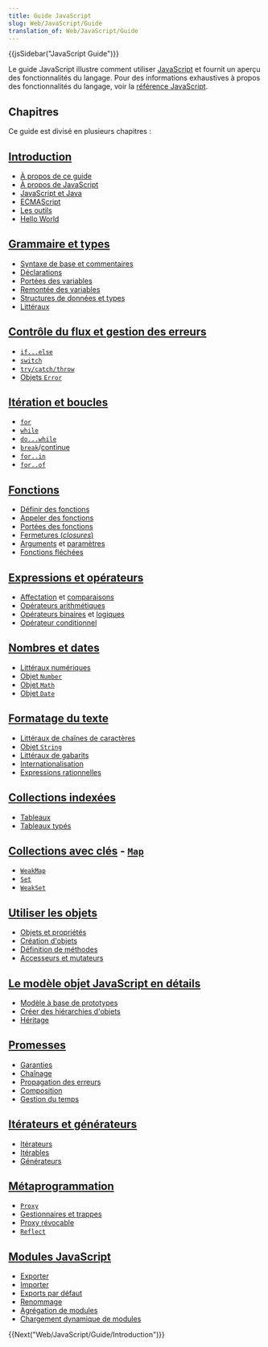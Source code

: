 ```yaml
---
title: Guide JavaScript
slug: Web/JavaScript/Guide
translation_of: Web/JavaScript/Guide
---
```


{{jsSidebar("JavaScript Guide")}}

Le guide JavaScript illustre comment utiliser [JavaScript](/fr/docs/Web/JavaScript) et fournit un aperçu des fonctionnalités du langage. Pour des informations exhaustives à propos des fonctionnalités du langage, voir la [référence JavaScript](/fr/docs/Web/JavaScript/Reference).

## Chapitres

Ce guide est divisé en plusieurs chapitres :

## [Introduction](/fr/docs/Web/JavaScript/Guide/Introduction)

- [À propos de ce guide](/fr/docs/Web/JavaScript/Guide/Introduction#o.c3.b9_trouver_des_informations_concernant_javascript)
- [À propos de JavaScript](/fr/docs/Web/JavaScript/Guide/Introduction#qu'est-ce_que_javascript_.3f)
- [JavaScript et Java](/fr/docs/Web/JavaScript/Guide/Introduction#javascript_and_java)
- [ECMAScript](/fr/docs/Web/JavaScript/Guide/Introduction#javascript_and_the_ecmascript_specification)
- [Les outils](/fr/docs/Web/JavaScript/Guide/Introduction#d.c3.a9marrer_avec_javascript)
- [Hello World](</fr/docs/Web/JavaScript/Guide/Introduction#coucou_monde_(hello_world)>)

## [Grammaire et types](/fr/docs/Web/JavaScript/Guide/Grammar_and_types)

- [Syntaxe de base et commentaires](/fr/docs/Web/JavaScript/Guide/Grammar_and_types#les_bases_du_langage)
- [Déclarations](/fr/docs/Web/JavaScript/Guide/Grammar_and_types#d.c3.a9clarations)
- [Portées des variables](/fr/docs/Web/JavaScript/Guide/Grammar_and_types#les_port.c3.a9es_de_variables)
- [Remontée des variables](</fr/docs/Web/JavaScript/Guide/Grammar_and_types#remont.c3.a9e_de_variables_(hoisting)>)
- [Structures de données et types](/fr/docs/Web/JavaScript/Guide/Grammar_and_types#structures_de_donn.c3.a9es_et_types)
- [Littéraux](/fr/docs/Web/JavaScript/Guide/Grammar_and_types#litt.c3.a9raux)

## [Contrôle du flux et gestion des erreurs](/fr/docs/Web/JavaScript/Guide/Control_flow_and_error_handling)

- [`if...else`](/fr/docs/Web/JavaScript/Guide/Contrôle_du_flux_Gestion_des_erreurs#Instruction_if...else)
- [`switch`](/fr/docs/Web/JavaScript/Guide/Contrôle_du_flux_Gestion_des_erreurs#L%27instruction_switch)
- [`try/catch/throw`](/fr/docs/Web/JavaScript/Guide/Contrôle_du_flux_Gestion_des_erreurs#L%27instruction_try...catch)
- [Objets `Error`](/fr/docs/Web/JavaScript/Guide/Contrôle_du_flux_Gestion_des_erreurs#Utiliser_les_objets_Error)

## [Itération et boucles](/fr/docs/Web/JavaScript/Guide/Loops_and_iteration)

- [`for`](/fr/docs/Web/JavaScript/Guide/Boucles_et_itération#L%27instruction_for)
- [`while`](/fr/docs/Web/JavaScript/Guide/Boucles_et_itération#L%27instruction_while)
- [`do...while`](/fr/docs/Web/JavaScript/Guide/Boucles_et_itération#L%27instruction_do...while)
- [`break`](/fr/docs/Web/JavaScript/Guide/Boucles_et_itération#L%27instruction_break)/[continue](/fr/docs/Web/JavaScript/Guide/Boucles_et_itération#L%27instruction_continue)
- [`for..in`](/fr/docs/Web/JavaScript/Guide/Boucles_et_itération#L%27instruction_for...in)
- [`for..of`](/fr/docs/Web/JavaScript/Guide/Loops_and_iteration#l'instruction_for...of)

## [Fonctions](/fr/docs/Web/JavaScript/Guide/Functions)

- [Définir des fonctions](/fr/docs/Web/JavaScript/Guide/Functions#d.c3.a9finir_des_fonctions)
- [Appeler des fonctions](/fr/docs/Web/JavaScript/Guide/Functions#appeler_des_fonctions)
- [Portées des fonctions](/fr/docs/Web/JavaScript/Guide/Functions#port.c3.a9e_d'une_fonction)
- [Fermetures (_closures_)](</fr/docs/Web/JavaScript/Guide/Functions#fermetures_(closures)>)
- [Arguments](/fr/docs/Web/JavaScript/Guide/Functions#utiliser_l'objet_arguments) et [paramètres](/fr/docs/Web/JavaScript/Guide/Functions#param.c3.a8tres_des_fonctions)
- [Fonctions fléchées](/fr/docs/Web/JavaScript/Guide/Functions#fonctions_fl.c3.a9ch.c3.a9es)

## [Expressions et opérateurs](/fr/docs/Web/JavaScript/Guide/Expressions_and_Operators)

- [Affectation](/fr/docs/Web/JavaScript/Guide/Expressions_et_Opérateurs#Op.C3.A9rateurs_d%27affectation) et [comparaisons](/fr/docs/Web/JavaScript/Guide/Expressions_et_Opérateurs#Op.C3.A9rateurs_de_comparaison)
- [Opérateurs arithmétiques](/fr/docs/Web/JavaScript/Guide/Expressions_and_Operators#op.c3.a9rateurs_arithm.c3.a9tiques)
- [Opérateurs binaires](/fr/docs/Web/JavaScript/Guide/Expressions_et_Opérateurs#Op.C3.A9rateurs_binaires) et [logiques](/fr/docs/Web/JavaScript/Guide/Expressions_et_Opérateurs#Op.C3.A9rateurs_logiques)
- [Opérateur conditionnel](/fr/docs/Web/JavaScript/Guide/Expressions_et_Opérateurs#Op.C3.A9rateur_conditionnel_ternaire)

## [Nombres et dates](/fr/docs/Web/JavaScript/Guide/Numbers_and_dates)

- [Littéraux numériques](/fr/docs/Web/JavaScript/Guide/Numbers_and_dates#nombres)
- [Objet `Number`](/fr/docs/Web/JavaScript/Guide/Numbers_and_dates#l'objet_number)
- [Objet `Math`](/fr/docs/Web/JavaScript/Guide/Numbers_and_dates#l'objet_math)
- [Objet `Date`](/fr/docs/Web/JavaScript/Guide/Numbers_and_dates#l'objet_date)

## [Formatage du texte](/fr/docs/Web/JavaScript/Guide/Text_formatting)

- [Littéraux de chaînes de caractères](/fr/docs/Web/JavaScript/Guide/Text_formatting#les_litt.c3.a9raux_de_cha.c3.aenes_de_caract.c3.a8res)
- [Objet `String`](/fr/docs/Web/JavaScript/Guide/Text_formatting#les_objets_string)
- [Littéraux de gabarits](/fr/docs/Web/JavaScript/Guide/Text_formatting#les_littéraux_de_gabarits)
- [Internationalisation](/fr/docs/Web/JavaScript/Guide/Text_formatting#internationalisation)
- [Expressions rationnelles](/fr/docs/Web/JavaScript/Guide/Text_formatting#les_expressions_rationnelles)

## [Collections indexées](/fr/docs/Web/JavaScript/Guide/Indexed_collections#le_type_array)

- [Tableaux](/fr/docs/Web/JavaScript/Guide/Indexed_collections#array_object)
- [Tableaux typés](/fr/docs/Web/JavaScript/Guide/Indexed_collections#les_tableaux_typ.c3.a9s)

## [Collections avec clés](/fr/docs/Web/JavaScript/Guide/Keyed_collections) - [`Map`](/fr/docs/Web/JavaScript/Guide/Keyed_collections#le_type_map)

- [`WeakMap`](/fr/docs/Web/JavaScript/Guide/Keyed_collections#weakmap_object)
- [`Set`](/fr/docs/Web/JavaScript/Guide/Keyed_collections#le_type_set)
- [`WeakSet`](/fr/docs/Web/JavaScript/Guide/Keyed_collections#le_type_weakset)

## [Utiliser les objets](/fr/docs/Web/JavaScript/Guide/Working_with_Objects)

- [Objets et propriétés](/fr/docs/Web/JavaScript/Guide/Working_with_Objects#les_objets_et_les_propri.c3.a9t.c3.a9s)
- [Création d'objets](/fr/docs/Web/JavaScript/Guide/Working_with_Objects#cr.c3.a9er_de_nouveaux_objets)
- [Définition de méthodes](/fr/docs/Web/JavaScript/Guide/Working_with_Objects#d.c3.a9finir_des_m.c3.a9thodes)
- [Accesseurs et mutateurs](</fr/docs/Web/JavaScript/Guide/Working_with_Objects#d.c3.a9finir_des_accesseurs_et_des_mutateurs_(getters_et_setters)>)

## [Le modèle objet JavaScript en détails](/fr/docs/Web/JavaScript/Guide/Details_of_the_Object_Model)

- [Modèle à base de prototypes](/fr/docs/Web/JavaScript/Guide/Details_of_the_Object_Model#langages_de_prototypes_.2f_langages_de_classes)
- [Créer des hiérarchies d'objets](/fr/docs/Web/JavaScript/Guide/Details_of_the_Object_Model#la_cr.c3.a9ation_de_la_hi.c3.a9rarchie)
- [Héritage](/fr/docs/Web/JavaScript/Guide/Details_of_the_Object_Model#l'h.c3.a9ritage_de_propri.c3.a9t.c3.a9s_.3a_les_subtilit.c3.a9s)

## [Promesses](/fr/docs/Web/JavaScript/Guide/Using_promises)

- [Garanties](/fr/docs/Web/JavaScript/Guide/Using_promises#garanties)
- [Chaînage](/fr/docs/Web/JavaScript/Guide/Using_promises#chaînage_des_promesses)
- [Propagation des erreurs](/fr/docs/Web/JavaScript/Guide/Using_promises#propagation_des_erreurs)
- [Composition](/fr/docs/Web/JavaScript/Guide/Using_promises#composition)
- [Gestion du temps](/fr/docs/Web/JavaScript/Guide/Using_promises#gestion_du_temps)

## [Itérateurs et générateurs](/fr/docs/Web/JavaScript/Guide/Iterators_and_Generators)

- [Itérateurs](/fr/docs/Web/JavaScript/Guide/Iterators_and_Generators#it.c3.a9rateurs)
- [Itérables](/fr/docs/Web/JavaScript/Guide/Iterators_and_Generators#it.c3.a9rables)
- [Générateurs](/fr/docs/Web/JavaScript/Guide/Iterators_and_Generators#g.c3.a9n.c3.a9rateurs)

## [Métaprogrammation](/fr/docs/Web/JavaScript/Guide/Meta_programming)

- [`Proxy`](/fr/docs/Web/JavaScript/Guide/Meta_programming#les_proxies)
- [Gestionnaires et trappes](/fr/docs/Web/JavaScript/Guide/Meta_programming#les_gestionnaires_et_les_trappes)
- [Proxy révocable](/fr/docs/Web/JavaScript/Guide/Meta_programming#proxies_r.c3.a9vocables)
- [`Reflect`](/fr/docs/Web/JavaScript/Guide/Meta_programming#r.c3.a9flexion)

## [Modules JavaScript](/fr/docs/Web/JavaScript/Guide/Modules)

- [Exporter](/fr/docs/Web/JavaScript/Guide/Modules#exporting_module_features)
- [Importer](/fr/docs/Web/JavaScript/Guide/Modules#importing_features_into_your_script)
- [Exports par défaut](/fr/docs/Web/JavaScript/Guide/Modules#default_exports_versus_named_exports)
- [Renommage](/fr/docs/Web/JavaScript/Guide/Modules#renaming_imports_and_exports)
- [Agrégation de modules](/fr/docs/Web/JavaScript/Guide/Modules#aggregating_modules)
- [Chargement dynamique de modules](/fr/docs/Web/JavaScript/Guide/Modules#dynamic_module_loading)

{{Next("Web/JavaScript/Guide/Introduction")}}
